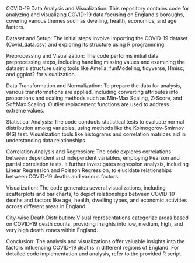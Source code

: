 
COVID-19 Data Analysis and Visualization:
This repository contains code for analyzing and visualizing COVID-19 data focusing on England's boroughs, covering various themes such as dwelling, health, economics, and age factors.

Dataset and Setup:
The initial steps involve importing the COVID-19 dataset (Covid_data.csv) and exploring its structure using R programming.

Preprocessing and Visualization:
The code performs initial data preprocessing steps, including handling missing values and examining the dataset's structure using tools like Amelia, funModeling, tidyverse, Hmisc, and ggplot2 for visualization.

Data Transformation and Normalization:
To prepare the data for analysis, various transformations are applied, including converting attributes into proportions and scaling methods such as Min-Max Scaling, Z-Score, and SoftMax Scaling. Outlier replacement functions are used to address extreme values.

Statistical Analysis:
The code conducts statistical tests to evaluate normal distribution among variables, using methods like the Kolmogorov-Smirnov (KS) test. Visualization tools like histograms and correlation matrices aid in understanding data relationships.

Correlation Analysis and Regression:
The code explores correlations between dependent and independent variables, employing Pearson and partial correlation tests. It further investigates regression analysis, including Linear Regression and Poisson Regression, to elucidate relationships between COVID-19 deaths and various factors.

Visualization:
The code generates several visualizations, including scatterplots and bar charts, to depict relationships between COVID-19 deaths and factors like age, health, dwelling types, and economic activities across different areas in England.

City-wise Death Distribution:
Visual representations categorize areas based on COVID-19 death counts, providing insights into low, medium, high, and very high death zones within England.

Conclusion:
The analysis and visualizations offer valuable insights into the factors influencing COVID-19 deaths in different regions of England.
For detailed code implementation and analysis, refer to the provided R script.
